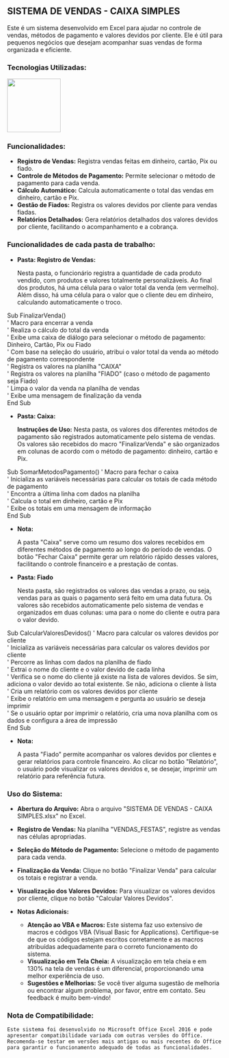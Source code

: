 ## SISTEMA DE VENDAS - CAIXA SIMPLES

Este é um sistema desenvolvido em Excel para ajudar no controle de vendas, métodos de pagamento e valores devidos por cliente.
Ele é útil para pequenos negócios que desejam acompanhar suas vendas de forma organizada e eficiente.


### Tecnologias Utilizadas:
<div>   
<img src="https://cdn.jsdelivr.net/gh/devicons/devicon@latest/icons/visualbasic/visualbasic-original.svg" width="125px">
</div>

### Funcionalidades:

- **Registro de Vendas:** Registra vendas feitas em dinheiro, cartão, Pix ou fiado.
- **Controle de Métodos de Pagamento:** Permite selecionar o método de pagamento para cada venda.
- **Cálculo Automático:** Calcula automaticamente o total das vendas em dinheiro, cartão e Pix.
- **Gestão de Fiados:** Registra os valores devidos por cliente para vendas fiadas.
- **Relatórios Detalhados:** Gera relatórios detalhados dos valores devidos por cliente, facilitando o acompanhamento e a cobrança.

### Funcionalidades de cada pasta de trabalho:
- **Pasta: Registro de Vendas:**

    Nesta pasta, o funcionário registra a quantidade de cada produto vendido, com produtos e valores totalmente personalizáveis.
    Ao final dos produtos, há uma célula para o valor total da venda (em vermelho). Além disso, há uma célula para o valor que o cliente deu em dinheiro, calculando automaticamente o troco.

Sub FinalizarVenda()  
    ' Macro para encerrar a venda  
    ' Realiza o cálculo do total da venda  
    ' Exibe uma caixa de diálogo para selecionar o método de pagamento: Dinheiro, Cartão, Pix ou Fiado  
    ' Com base na seleção do usuário, atribui o valor total da venda ao método de pagamento correspondente  
    ' Registra os valores na planilha "CAIXA"  
    ' Registra os valores na planilha "FIADO" (caso o método de pagamento seja Fiado)  
    ' Limpa o valor da venda na planilha de vendas  
    ' Exibe uma mensagem de finalização da venda  
End Sub

- **Pasta: Caixa:**

    **Instruções de Uso:**
    Nesta pasta, os valores dos diferentes métodos de pagamento são registrados automaticamente pelo sistema de vendas.
    Os valores são recebidos do macro "FinalizarVenda" e são organizados em colunas de acordo com o método de pagamento: dinheiro, cartão e Pix.

Sub SomarMetodosPagamento()
    ' Macro para fechar o caixa  
    ' Inicializa as variáveis necessárias para calcular os totais de cada método de pagamento  
    ' Encontra a última linha com dados na planilha  
    ' Calcula o total em dinheiro, cartão e Pix  
    ' Exibe os totais em uma mensagem de informação  
End Sub  

- **Nota:**

    A pasta "Caixa" serve como um resumo dos valores recebidos em diferentes métodos de pagamento ao longo do período de vendas.
    O botão "Fechar Caixa" permite gerar um relatório rápido desses valores, facilitando o controle financeiro e a prestação de contas.

- **Pasta: Fiado**

    Nesta pasta, são registrados os valores das vendas a prazo, ou seja, vendas para as quais o pagamento será feito em uma data futura.
    Os valores são recebidos automaticamente pelo sistema de vendas e organizados em duas colunas: uma para o nome do cliente e outra para o valor devido.

Sub CalcularValoresDevidos()
    ' Macro para calcular os valores devidos por cliente  
    ' Inicializa as variáveis necessárias para calcular os valores devidos por cliente  
    ' Percorre as linhas com dados na planilha de fiado  
    ' Extrai o nome do cliente e o valor devido de cada linha  
    ' Verifica se o nome do cliente já existe na lista de valores devidos. Se sim, adiciona o valor devido ao total existente. Se não, adiciona o cliente à lista  
    ' Cria um relatório com os valores devidos por cliente  
    ' Exibe o relatório em uma mensagem e pergunta ao usuário se deseja imprimir  
    ' Se o usuário optar por imprimir o relatório, cria uma nova planilha com os dados e configura a área de impressão  
End Sub  

- **Nota:**

    A pasta "Fiado" permite acompanhar os valores devidos por clientes e gerar relatórios para controle financeiro.
    Ao clicar no botão "Relatório", o usuário pode visualizar os valores devidos e, se desejar, imprimir um relatório para referência futura.
  
### Uso do Sistema:

- **Abertura do Arquivo:** Abra o arquivo "SISTEMA DE VENDAS - CAIXA SIMPLES.xlsx" no Excel.
- **Registro de Vendas:** Na planilha "VENDAS_FESTAS", registre as vendas nas células apropriadas.
- **Seleção do Método de Pagamento:** Selecione o método de pagamento para cada venda.
- **Finalização da Venda:** Clique no botão "Finalizar Venda" para calcular os totais e registrar a venda.
- **Visualização dos Valores Devidos:** Para visualizar os valores devidos por cliente, clique no botão "Calcular Valores Devidos".

- **Notas Adicionais:**

    - **Atenção ao VBA e Macros:** Este sistema faz uso extensivo de macros e códigos VBA (Visual Basic for Applications).
    Certifique-se de que os códigos estejam escritos corretamente e as macros atribuídas adequadamente para o correto funcionamento do sistema.
    - **Visualização em Tela Cheia:** A visualização em tela cheia e em 130% na tela de vendas é um diferencial, proporcionando uma melhor experiência de uso.
    - **Sugestões e Melhorias:** Se você tiver alguma sugestão de melhoria ou encontrar algum problema, por favor, entre em contato. Seu feedback é muito bem-vindo!

### Nota de Compatibilidade:

    Este sistema foi desenvolvido no Microsoft Office Excel 2016 e pode apresentar compatibilidade variada com outras versões do Office.
    Recomenda-se testar em versões mais antigas ou mais recentes do Office para garantir o funcionamento adequado de todas as funcionalidades.

